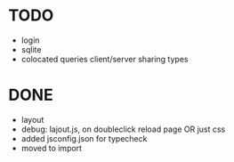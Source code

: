 
# TODO
- login
- sqlite
- colocated queries client/server sharing types


# DONE
- layout
- debug: lajout.js, on doubleclick reload page OR just css
- added jsconfig.json for typecheck
- moved to import
